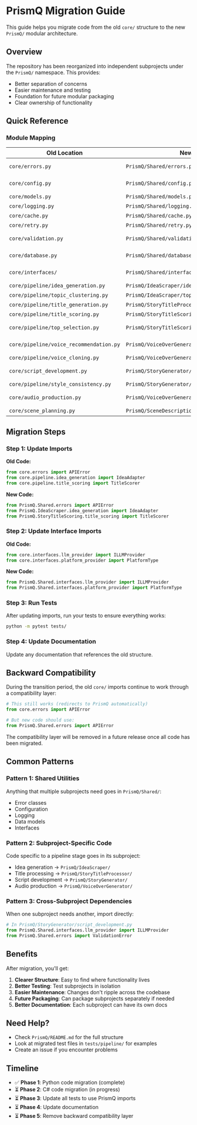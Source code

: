 # PrismQ Migration Guide

This guide helps you migrate code from the old `core/` structure to the new `PrismQ/` modular architecture.

## Overview

The repository has been reorganized into independent subprojects under the `PrismQ/` namespace. This provides:
- Better separation of concerns
- Easier maintenance and testing
- Foundation for future modular packaging
- Clear ownership of functionality

## Quick Reference

### Module Mapping

| Old Location | New Location | Purpose |
|-------------|--------------|---------|
| `core/errors.py` | `PrismQ/Shared/errors.py` | Custom exceptions |
| `core/config.py` | `PrismQ/Shared/config.py` | Configuration management |
| `core/models.py` | `PrismQ/Shared/models.py` | Data models |
| `core/logging.py` | `PrismQ/Shared/logging.py` | Logging utilities |
| `core/cache.py` | `PrismQ/Shared/cache.py` | Caching utilities |
| `core/retry.py` | `PrismQ/Shared/retry.py` | Retry logic |
| `core/validation.py` | `PrismQ/Shared/validation.py` | Validation utilities |
| `core/database.py` | `PrismQ/Shared/database.py` | Database utilities |
| `core/interfaces/` | `PrismQ/Shared/interfaces/` | Provider interfaces |
| `core/pipeline/idea_generation.py` | `PrismQ/IdeaScraper/idea_generation.py` | Idea generation |
| `core/pipeline/topic_clustering.py` | `PrismQ/IdeaScraper/topic_clustering.py` | Topic clustering |
| `core/pipeline/title_generation.py` | `PrismQ/StoryTitleProcessor/title_generation.py` | Title generation |
| `core/pipeline/title_scoring.py` | `PrismQ/StoryTitleScoring/title_scoring.py` | Title scoring |
| `core/pipeline/top_selection.py` | `PrismQ/StoryTitleScoring/top_selection.py` | Top title selection |
| `core/pipeline/voice_recommendation.py` | `PrismQ/VoiceOverGenerator/voice_recommendation.py` | Voice recommendation |
| `core/pipeline/voice_cloning.py` | `PrismQ/VoiceOverGenerator/voice_cloning.py` | Voice cloning |
| `core/script_development.py` | `PrismQ/StoryGenerator/script_development.py` | Script development |
| `core/pipeline/style_consistency.py` | `PrismQ/StoryGenerator/style_consistency.py` | Style checking |
| `core/audio_production.py` | `PrismQ/VoiceOverGenerator/audio_production.py` | Audio production |
| `core/scene_planning.py` | `PrismQ/SceneDescriptions/scene_planning.py` | Scene planning |

## Migration Steps

### Step 1: Update Imports

**Old Code:**
```python
from core.errors import APIError
from core.pipeline.idea_generation import IdeaAdapter
from core.pipeline.title_scoring import TitleScorer
```

**New Code:**
```python
from PrismQ.Shared.errors import APIError
from PrismQ.IdeaScraper.idea_generation import IdeaAdapter
from PrismQ.StoryTitleScoring.title_scoring import TitleScorer
```

### Step 2: Update Interface Imports

**Old Code:**
```python
from core.interfaces.llm_provider import ILLMProvider
from core.interfaces.platform_provider import PlatformType
```

**New Code:**
```python
from PrismQ.Shared.interfaces.llm_provider import ILLMProvider
from PrismQ.Shared.interfaces.platform_provider import PlatformType
```

### Step 3: Run Tests

After updating imports, run your tests to ensure everything works:

```bash
python -m pytest tests/
```

### Step 4: Update Documentation

Update any documentation that references the old structure.

## Backward Compatibility

During the transition period, the old `core/` imports continue to work through a compatibility layer:

```python
# This still works (redirects to PrismQ automatically)
from core.errors import APIError

# But new code should use:
from PrismQ.Shared.errors import APIError
```

The compatibility layer will be removed in a future release once all code has been migrated.

## Common Patterns

### Pattern 1: Shared Utilities

Anything that multiple subprojects need goes in `PrismQ/Shared/`:
- Error classes
- Configuration
- Logging
- Data models
- Interfaces

### Pattern 2: Subproject-Specific Code

Code specific to a pipeline stage goes in its subproject:
- Idea generation → `PrismQ/IdeaScraper/`
- Title processing → `PrismQ/StoryTitleProcessor/`
- Script development → `PrismQ/StoryGenerator/`
- Audio production → `PrismQ/VoiceOverGenerator/`

### Pattern 3: Cross-Subproject Dependencies

When one subproject needs another, import directly:

```python
# In PrismQ/StoryGenerator/script_development.py
from PrismQ.Shared.interfaces.llm_provider import ILLMProvider
from PrismQ.Shared.errors import ValidationError
```

## Benefits

After migration, you'll get:

1. **Clearer Structure**: Easy to find where functionality lives
2. **Better Testing**: Test subprojects in isolation
3. **Easier Maintenance**: Changes don't ripple across the codebase
4. **Future Packaging**: Can package subprojects separately if needed
5. **Better Documentation**: Each subproject can have its own docs

## Need Help?

- Check `PrismQ/README.md` for the full structure
- Look at migrated test files in `tests/pipeline/` for examples
- Create an issue if you encounter problems

## Timeline

- ✅ **Phase 1**: Python code migration (complete)
- ⏳ **Phase 2**: C# code migration (in progress)
- ⏳ **Phase 3**: Update all tests to use PrismQ imports
- ⏳ **Phase 4**: Update documentation
- ⏳ **Phase 5**: Remove backward compatibility layer
